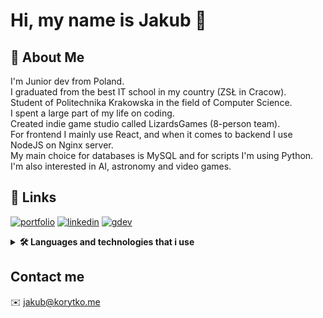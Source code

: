 
# Hi, my name is Jakub 👋

## 🚀 About Me
I'm Junior dev from Poland.  
I graduated from the best IT school in my country (ZSŁ in Cracow).  
Student of Politechnika Krakowska in the field of Computer Science.  
I spent a large part of my life on coding.  
Created indie game studio called LizardsGames (8-person team).  
For frontend I mainly use React, and when it comes to backend I use NodeJS on Nginx server.  
My main choice for databases is MySQL and for scripts I'm using Python.  
I'm also interested in AI, astronomy and video games.  

## 🔗 Links
[![portfolio](https://img.shields.io/badge/my_portfolio-ffd700?style=for-the-badge&logo=ko-fi&logoColor=black)](https://korytko.dev)
[![linkedin](https://img.shields.io/badge/linkedin-0A66C2?style=for-the-badge&logo=linkedin&logoColor=white)](https://www.linkedin.com/in/jakub-korytko/)
[![gdev](https://img.shields.io/badge/google%20developer-0F9D58?style=for-the-badge&logo=google&logoColor=white)](https://g.dev/korytko)

<details>
  
  <summary><b>🛠 Languages and technologies that i use</b></summary>
  <br />
  
<hr />
  
The technologies that I use the most:

![TypeScript](https://korytko.dev/static/github_icons/typescript.png)
![React](https://korytko.dev/static/github_icons/react.png)
![HTML5](https://korytko.dev/static/github_icons/html5.png)
![CSS3](https://korytko.dev/static/github_icons/css3.png)
![SQLite](https://korytko.dev/static/github_icons/sqlite.png)
![Docker](https://korytko.dev/static/github_icons/docker.png)
![NodeJS](https://korytko.dev/static/github_icons/nodedotjs.png)
![Python](https://korytko.dev/static/github_icons/python.png)
![Bootstrap](https://korytko.dev/static/github_icons/bootstrap.png)
![ExpressJS](https://korytko.dev/static/github_icons/expressjs.png)
![Git](https://korytko.dev/static/github_icons/git.png)

But I also use:

![JavaScript](https://korytko.dev/static/github_icons/javascript.png)
![PHP](https://korytko.dev/static/github_icons/php.png)
![MySQL](https://korytko.dev/static/github_icons/mysql.png)
![Handlebars](https://korytko.dev/static/github_icons/handlebarsdotjs.png)
![JQuery](https://korytko.dev/static/github_icons/jquery.png)
![Linux](https://korytko.dev/static/github_icons/linux.png)
![Sass](https://korytko.dev/static/github_icons/sass.png)
![Nginx](https://korytko.dev/static/github_icons/nginx.png)
![C#](https://korytko.dev/static/github_icons/csharp.png)
![Laravel](https://korytko.dev/static/github_icons/laravel.png)
![Dotnet](https://korytko.dev/static/github_icons/dotnet.png)

<hr />
 
 </details>


## Contact me

✉️ jakub@korytko.me
